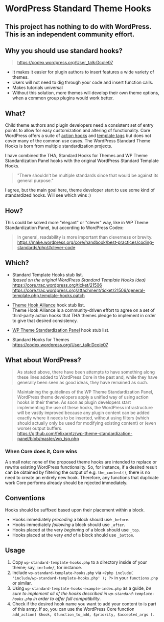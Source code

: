 # WordPress Standard Theme Hooks

## This project has nothing to do with WordPress. This is an independent community effort.

## Why you should use standard hooks? ##
> https://codex.wordpress.org/User_talk:Dcole07<br/>
* It makes it easier for plugin authors to insert features a wide variety of themes.
* Users will not need to dig through your code and insert function calls.
* Makes tutorials universal
* Without this solution, more themes will develop their own theme options,
when a common group plugins would work better.

## What? ##
Child theme authors and plugin developers need a consistent set of entry points to allow for easy customization and altering of functionality. Core WordPress offers a suite of [action hooks](http://codex.wordpress.org/Plugin_API/Action_Reference/) and [template tags](http://codex.wordpress.org/Template_tags) but does not cover many of the common use cases. The WordPress Standard Theme Hooks is born from multiple standardization projects.

I have combined the THA, Standard Hooks for Themes and WP Theme Standardization Panel hooks with the original WordPress Standard Template Hooks.

> "There shouldn't be multiple standards since that would be against its general purpose."

I agree, but the main goal here, theme developer start to use some kind of standardized hooks. Will see which wins :)

## How? ##
This could be solved more "elegant" or "clever" way, like in WP Theme Standardization Panel,
but according to WordPress Codex:
> In general, readability is more important than cleverness or brevity.<br/>
https://make.wordpress.org/core/handbook/best-practices/coding-standards/php/#clever-code

## Which? ##

* Standard Template Hooks stub list.<br/>
_(based on the original WordPress Standard Template Hooks idea)<br/>_
https://core.trac.wordpress.org/ticket/21506<br/>
https://core.trac.wordpress.org/attachment/ticket/21506/general-template.php.template-hooks.patch

* [Theme Hook Alliance](https://github.com/zamoose/themehookalliance) hook stub list.<br/>
Theme Hook Alliance is a community-driven effort to agree on a set of third-party action hooks that THA themes pledge to implement in order to give that desired consistency.

* [WP Theme Standardization Panel](https://github.com/felixarntz/wp-theme-standardization-panel/) hook stub list.<br/>

* Standard Hooks for Themes<br/>
https://codex.wordpress.org/User_talk:Dcole07

## What about WordPress? ##
> As stated above, there have been attempts to have something along these lines added to WordPress Core in the past and, while they have generally been seen as good ideas, they have remained as such.

> Maintaining the guidelines of the WP Theme Standardization Panel, WordPress theme developers apply a unified
way of using action hooks in their theme. As soon as plugin developers start implementing the use of these
hooks, the WordPress infrastructure will be vastly improved because any plugin content can be added exactly
where it needs to be inserted, without using filters (which should actually only be used for modifying existing
content) or (even worse) output buffers.<br/>
https://github.com/felixarntz/wp-theme-standardization-panel/blob/master/wp_tsp.php

### When Core does it, Core wins ###
A small note: none of the proposed theme hooks are intended to replace or rewrite existing WordPress functionality. So, for instance, if a desired result can be obtained by filtering the output of e.g. `the_content()`, there is no need to create an entirely new hook. Therefore, any functions that duplicate work Core performs already should be rejected immediately.

## Conventions ##

Hooks should be suffixed based upon their placement within a block.
* Hooks immediately *preceding* a block should use `_before`.
* Hooks immediately *following* a block should use `_after`.
* Hooks placed at the very *beginning* of a block should use `_top`.
* Hooks placed at the very *end* of a block should use `_bottom`.


## Usage ##

1. Copy `wp-standard-template-hooks.php` to a directory inside of your theme; say, `include/`, for instance.
2. Include `wp-standard-template-hooks.php` via `<?php include( 'include/wp-standard-template-hooks.php' ); ?>` in your `functions.php` or similar.
3. Using `wp-standard-template-hooks-example-index.php` as a guide, *be sure to implement all of the hooks described in `wp-standard-template-hooks.php` in order to offer full compatibility*.
4. Check if the desired hook name you want to add your content to is part of this array. If so, you can use the WordPress Core function `add_action( $hook, $function_to_add, $priority, $accepted_args )`.


